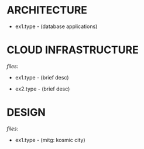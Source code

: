 # ARCHITECTURE

- ex1.type - (database applications)

# CLOUD INFRASTRUCTURE

*files:*

- ex1.type - (brief desc)

- ex2.type - (brief desc)

# DESIGN

*files:*

- ex1.type - (mitg: kosmic city)
